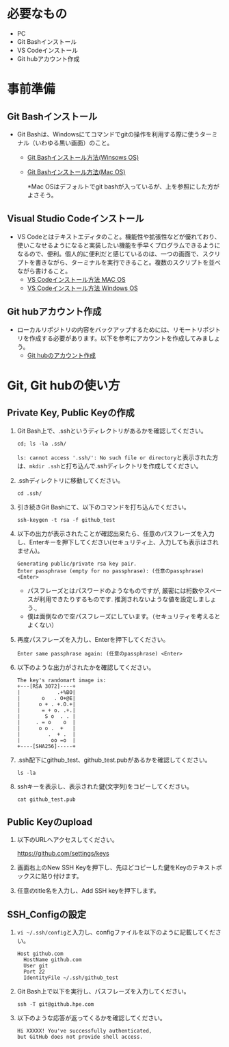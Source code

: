 # 必要なもの
+ PC
+ Git Bashインストール
+ VS Codeインストール
+ Git hubアカウント作成

# 事前準備
## Git Bashインストール
+ Git Bashは、Windowsにてコマンドでgitの操作を利用する際に使うターミナル（いわゆる黒い画面）のこと。
  + [Git Bashインストール方法(Winsows OS)](https://eng-entrance.com/git-install)
  + [Git Bashインストール方法(Mac OS)](https://qiita.com/NorsteinBekkler/items/a0622ee6a39d08d61b72)
  
    *Mac OSはデフォルトでgit bashが入っているが、上を参照にした方がよさそう。
## Visual Studio Codeインストール
+ VS Codeとはテキストエディタのこと。機能性や拡張性などが優れており、使いこなせるようになると実装したい機能を手早くプログラムできるようになるので、便利。個人的に便利だと感じているのは、一つの画面で、スクリプトを書きながら、ターミナルを実行できること。複数のスクリプトを並べながら書けること。
  + [VS Codeインストール方法 MAC OS](https://qiita.com/watamura/items/51c70fbb848e5f956fd6)
  + [VS Codeインストール方法 Windows OS](https://qiita.com/psychoroid/items/7d85ae6bade4a67aedb1)

## Git hubアカウント作成
+ ローカルリポジトリの内容をバックアップするためには、リモートリポジトリを作成する必要があります。以下を参考にアカウントを作成してみましょう。
  + [Git hubのアカウント作成](https://techacademy.jp/magazine/6235)

# Git, Git hubの使い方
## Private Key, Public Keyの作成
1.  Git Bash上で、.sshというディレクトリがあるかを確認してください。  
    ```
    cd; ls -la .ssh/
    ```
    `ls: cannot access '.ssh/': No such file or directory`と表示された方は、`mkdir .ssh`と打ち込んで.sshディレクトリを作成してください。

1.  .sshディレクトリに移動してください。 
    ```
    cd .ssh/
    ```
1.  引き続きGit Bashにて、以下のコマンドを打ち込んでください。    
    ```
    ssh-keygen -t rsa -f github_test
    ```

1.  以下の出力が表示されたことが確認出来たら、任意のパスフレーズを入力し、Enterキーを押下してください(セキュリティ上、入力しても表示はされません)。  
    ```
    Generating public/private rsa key pair.
    Enter passphrase (empty for no passphrase): (任意のpassphrase) <Enter>
    ```
    * パスフレーズとはパスワードのようなものですが, 厳密には桁数やスペースが利用できたりするものです. 推測されないような値を設定しましょう.,
    * 僕は面倒なので空パスフレーズにしています。（セキュリティを考えるとよくない）

1.  再度パスフレーズを入力し、Enterを押下してください。
    ```
    Enter same passphrase again: (任意のpassphrase) <Enter>
    ```

1.  以下のような出力がされたかを確認してください。
    ```
    The key's randomart image is:
    +---[RSA 3072]----+
    |            .+%BO|
    |       o   . O+@E|
    |      o + . +.O.+|
    |       = + o. .+.|
    |        S o  . . |
    |     . = o    o  |
    |      o o .  +   |
    |         .  + .  |
    |          oo =o  |
    +----[SHA256]-----+
    ```

1.  .ssh配下にgithub_test、github_test.pubがあるかを確認してください。
    ```
    ls -la 
    ```

1.  sshキーを表示し、表示された鍵(文字列)をコピーしてください。
    ```
    cat github_test.pub
    ```

## Public Keyのupload
1.  以下のURLへアクセスしてください。

      https://github.com/settings/keys

1.  画面右上のNew SSH Keyを押下し、先ほどコピーした鍵をKeyのテキストボックスに貼り付けます。

1.  任意のtitle名を入力し、Add SSH keyを押下します。

## SSH_Configの設定
1. `vi ~/.ssh/config`と入力し、configファイルを以下のように記載してください。
    ```
    Host github.com
      HostName github.com
      User git
      Port 22
      IdentityFile ~/.ssh/github_test
    ```

1. Git Bash上で以下を実行し、パスフレーズを入力してください。
    ```
    ssh -T git@github.hpe.com
    ```

1. 以下のような応答が返ってくるかを確認してください。  
    ```
    Hi XXXXX! You've successfully authenticated,
    but GitHub does not provide shell access.
    ```


